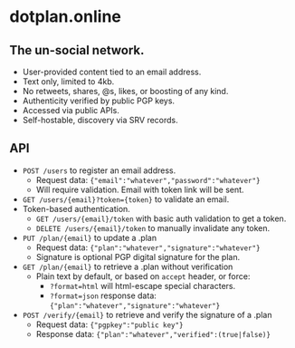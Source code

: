 # dotplan.online

## The un-social network.

- User-provided content tied to an email address.
- Text only, limited to 4kb.
- No retweets, shares, @s, likes, or boosting of any kind.
- Authenticity verified by public PGP keys.
- Accessed via public APIs.
- Self-hostable, discovery via SRV records.

## API

- `POST /users` to register an email address.
   - Request data: `{"email":"whatever","password":"whatever"}`
   - Will require validation. Email with token link will be sent.
- `GET /users/{email}?token={token}` to validate an email.
- Token-based authentication.
   - `GET /users/{email}/token` with basic auth validation to get a token.
   - `DELETE /users/{email}/token` to manually invalidate any token.
- `PUT /plan/{email}` to update a .plan
   - Request data: `{"plan":"whatever","signature":"whatever"}`
   - Signature is optional PGP digital signature for the plan.
- `GET /plan/{email}` to retrieve a .plan without verification
   - Plain text by default, or based on `accept` header, or force:
     - `?format=html` will html-escape special characters.
     - `?format=json` response data: `{"plan":"whatever","signature":"whatever"}`
- `POST /verify/{email}` to retrieve and verify the signature of a .plan
   - Request data: `{"pgpkey":"public key"}`
   - Response data: `{"plan":"whatever","verified":(true|false)}`
